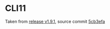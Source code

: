 # CLI11

Taken from [release v1.9.1](https://github.com/CLIUtils/CLI11/releases/tag/v1.9.1), source commit
[5cb3efa](https://github.com/CLIUtils/CLI11/commit/5cb3efabce007c3a0230e4cc2e27da491c646b6c)
